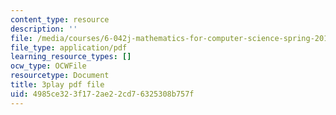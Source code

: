 ```yaml
---
content_type: resource
description: ''
file: /media/courses/6-042j-mathematics-for-computer-science-spring-2015/4985ce323f172ae22cd76325308b757f_Cu9_LaaWgHo.pdf
file_type: application/pdf
learning_resource_types: []
ocw_type: OCWFile
resourcetype: Document
title: 3play pdf file
uid: 4985ce32-3f17-2ae2-2cd7-6325308b757f
---
```

